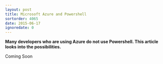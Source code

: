 ```yaml
---
layout: post
title: Microsoft Azure and Powershell
sortorder: 4065
date: 2015-06-17
ignoredate: 0
---
```


**Many developers who are using Azure do not use Powershell. This article looks into the possibilities.**

Coming Soon
